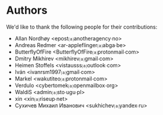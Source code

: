 Authors
=======
We'd like to thank the following people for their contributions:


- Allan Nordhøy \<epost⒜anotheragency∙no\>
- Andreas Redmer \<ar-appleflinger⒜abga∙be\>
- ButterflyOfFire \<ButterflyOfFire⒜protonmail∙com\>
- Dmitry Mikhirev \<mikhirev⒜gmail∙com\>
- Heimen Stoffels \<vistausss⒜outlook∙com\>
- Iván \<ivanrsm1997⒜gmail∙com\>
- Markel \<wakutiteo⒜protonmail∙com\>
- Verdulo \<cybertomek⒜openmailbox∙org\>
- WaldiS \<admin⒜sto∙ugu∙pl\>
- xin \<xin⒜riseup∙net\>
- Сухичев Михаил Иванович \<sukhichev⒜yandex∙ru\>
